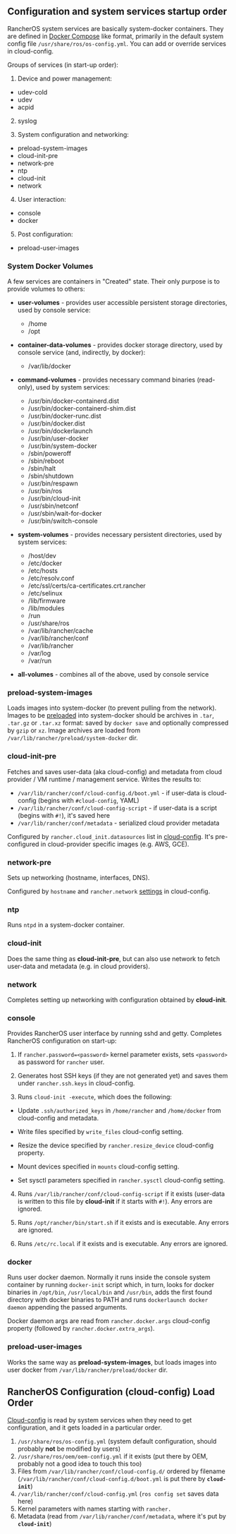 

## Configuration and system services startup order 

RancherOS system services are basically system-docker containers. They are defined in [Docker Compose](https://docs.docker.com/compose/compose-file/) like format, primarily in the default system config file `/usr/share/ros/os-config.yml`. You can add or override services in cloud-config. 

Groups of services (in start-up order):

1. Device and power management:
  - udev-cold
  - udev
  - acpid

2. syslog

3. System configuration and networking: 
  - preload-system-images
  - cloud-init-pre
  - network-pre
  - ntp
  - cloud-init
  - network

4. User interaction:
  - console
  - docker

5. Post configuration:
  - preload-user-images


### System Docker Volumes

A few services are containers in "Created" state. Their only purpose is to provide volumes to others:

- **user-volumes** - provides user accessible persistent storage directories, used by console service:
  - /home
  - /opt

- **container-data-volumes** - provides docker storage directory, used by console service (and, indirectly, by docker):
  - /var/lib/docker

- **command-volumes** - provides necessary command binaries (read-only), used by system services:
  - /usr/bin/docker-containerd.dist
  - /usr/bin/docker-containerd-shim.dist
  - /usr/bin/docker-runc.dist
  - /usr/bin/docker.dist
  - /usr/bin/dockerlaunch
  - /usr/bin/user-docker
  - /usr/bin/system-docker
  - /sbin/poweroff
  - /sbin/reboot
  - /sbin/halt
  - /sbin/shutdown
  - /usr/bin/respawn
  - /usr/bin/ros
  - /usr/bin/cloud-init
  - /usr/sbin/netconf
  - /usr/sbin/wait-for-docker
  - /usr/bin/switch-console

- **system-volumes** - provides necessary persistent directories, used by system services:
  - /host/dev
  - /etc/docker
  - /etc/hosts
  - /etc/resolv.conf
  - /etc/ssl/certs/ca-certificates.crt.rancher
  - /etc/selinux
  - /lib/firmware
  - /lib/modules
  - /run
  - /usr/share/ros
  - /var/lib/rancher/cache
  - /var/lib/rancher/conf
  - /var/lib/rancher
  - /var/log
  - /var/run

- **all-volumes** - combines all of the above, used by console service


### preload-system-images

Loads images into system-docker (to prevent pulling from the network). Images to be [preloaded]({{site.baseurl}}/os/configuration/prepacking-docker-images) into system-docker should be archives in `.tar`, `.tar.gz` or `.tar.xz` format: saved by `docker save` and optionally compressed by `gzip` or `xz`. Image archives are loaded from `/var/lib/rancher/preload/system-docker` dir.


### cloud-init-pre

Fetches and saves user-data (aka cloud-config) and metadata from cloud provider / VM runtime / management service. Writes the results to:
  - `/var/lib/rancher/conf/cloud-config.d/boot.yml` - if user-data is cloud-config (begins with `#cloud-config`, YAML)
  - `/var/lib/rancher/conf/cloud-config-script` - if user-data is a script (begins with `#!`), it's saved here
  - `/var/lib/rancher/conf/metadata` - serialized cloud provider metadata

Configured by `rancher.cloud_init.datasources` list in [cloud-config]({{site.baseurl}}/os/cloud-config). It's pre-configured in cloud-provider specific images (e.g. AWS, GCE).


### network-pre

Sets up networking (hostname, interfaces, DNS). 

Configured by `hostname` and `rancher.network` [settings]({{site.baseurl}}/os/configuration/networking) in cloud-config.


### ntp

Runs `ntpd` in a system-docker container.


### cloud-init

Does the same thing as **cloud-init-pre**, but can also use network to fetch user-data and metadata (e.g. in cloud providers).


### network

Completes setting up networking with configuration obtained by **cloud-init**.


### console

Provides RancherOS user interface by running sshd and getty. Completes RancherOS configuration on start-up:

1. If `rancher.password=<password>` kernel parameter exists, sets `<password>` as password for `rancher` user.

2. Generates host SSH keys (if they are not generated yet) and saves them under `rancher.ssh.keys` in cloud-config.

3. Runs `cloud-init -execute`, which does the following:
  
  - Update `.ssh/authorized_keys` in `/home/rancher` and `/home/docker` from cloud-config and metadata.
  
  - Write files specified by `write_files` cloud-config setting.
  
  - Resize the device specified by `rancher.resize_device` cloud-config property.
  
  - Mount devices specified in `mounts` cloud-config setting.
  
  - Set sysctl parameters specified in `rancher.sysctl` cloud-config setting.

4. Runs `/var/lib/rancher/conf/cloud-config-script` if it exists (user-data is written to this file by **cloud-init** if it starts with `#!`). Any errors are ignored.

5. Runs `/opt/rancher/bin/start.sh` if it exists and is executable. Any errors are ignored.

6. Runs `/etc/rc.local` if it exists and is executable. Any errors are ignored.


### docker

Runs user docker daemon. Normally it runs inside the console system container by running `docker-init` script which, in turn, looks for docker binaries in `/opt/bin`, `/usr/local/bin` and `/usr/bin`, adds the first found directory with docker binaries to PATH and runs `dockerlaunch docker daemon` appending the passed arguments.

Docker daemon args are read from `rancher.docker.args` cloud-config property (followed by `rancher.docker.extra_args`).


### preload-user-images

Works the same way as **preload-system-images**, but loads images into user docker from `/var/lib/rancher/preload/docker` dir.


## RancherOS Configuration (cloud-config) Load Order

[Cloud-config]({{site.baseurl}}/os/cloud-config) is read by system services when they need to get configuration, and it gets loaded in a particular order.

1. `/usr/share/ros/os-config.yml` (system default configuration, should probably **not** be modified by users)
2. `/usr/share/ros/oem/oem-config.yml` if it exists (put there by OEM, probably not a good idea to touch this too)
3. Files from `/var/lib/rancher/conf/cloud-config.d/` ordered by filename (`/var/lib/rancher/conf/cloud-config.d/boot.yml` is put there by **`cloud-init`**)
4. `/var/lib/rancher/conf/cloud-config.yml` (`ros config set` saves data here) 
5. Kernel parameters with names starting with `rancher.`
6. Metadata (read from `/var/lib/rancher/conf/metadata`, where it's put by **`cloud-init`**)
